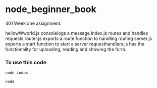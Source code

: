 # node_beginner_book

401 Week one assignment.

hellowWworld.js consolelogs a message
index.js routes and handles requests
router.js exports a route function to handling routing
server.js exports a start function to start a server
requesthandlers.js has the functionality for uploading, reading and showing the form.

### To use this code

```
node index
```

```
node
```
